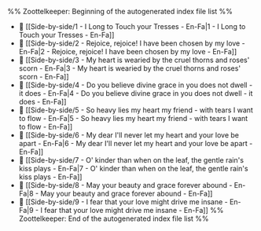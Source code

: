 %% Zoottelkeeper: Beginning of the autogenerated index file list  %%
- 📄 [[Side-by-side/1 - I Long to Touch your Tresses - En-Fa|1 - I Long to Touch your Tresses - En-Fa]]
- 📄 [[Side-by-side/2 - Rejoice, rejoice! I have been chosen by my love - En-Fa|2 - Rejoice, rejoice! I have been chosen by my love - En-Fa]]
- 📄 [[Side-by-side/3 - My heart is wearied by the cruel thorns and roses' scorn - En-Fa|3 - My heart is wearied by the cruel thorns and roses' scorn - En-Fa]]
- 📄 [[Side-by-side/4 - Do you believe divine grace in you does not dwell - it does - En-Fa|4 - Do you believe divine grace in you does not dwell - it does - En-Fa]]
- 📄 [[Side-by-side/5 - So heavy lies my heart my friend - with tears I want to flow - En-Fa|5 - So heavy lies my heart my friend - with tears I want to flow - En-Fa]]
- 📄 [[Side-by-side/6 - My dear I'll never let my heart and your love be apart - En-Fa|6 - My dear I'll never let my heart and your love be apart - En-Fa]]
- 📄 [[Side-by-side/7 - O' kinder than when on the leaf, the gentle rain's kiss plays - En-Fa|7 - O' kinder than when on the leaf, the gentle rain's kiss plays - En-Fa]]
- 📄 [[Side-by-side/8 - May your beauty and grace forever abound - En-Fa|8 - May your beauty and grace forever abound - En-Fa]]
- 📄 [[Side-by-side/9 - I fear that your love might drive me insane - En-Fa|9 - I fear that your love might drive me insane - En-Fa]]
%% Zoottelkeeper: End of the autogenerated index file list  %%
